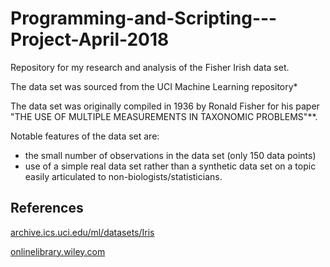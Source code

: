 # Programming-and-Scripting---Project-April-2018
Repository for my research and analysis of the Fisher Irish data set. 


The data set was sourced from the UCI Machine Learning repository*

The data set was originally compiled in 1936 by Ronald Fisher for his paper "THE USE OF MULTIPLE MEASUREMENTS IN TAXONOMIC PROBLEMS"**.

Notable features of the data set are:

-  the small number of observations in the data set (only 150 data points)
-  use of a simple real data set rather than a synthetic data set on a topic easily articulated to non-biologists/statisticians.





## References
[archive.ics.uci.edu/ml/datasets/Iris](https://archive.ics.uci.edu/ml/datasets/Iris)

[onlinelibrary.wiley.com](https://onlinelibrary.wiley.com/doi/abs/10.1111/j.1469-1809.1936.tb02137.x)
